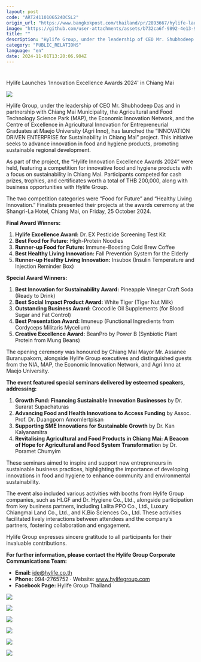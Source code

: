```yaml
---
layout: post
code: "ART24110106524DCSL2"
origin_url: "https://www.bangkokpost.com/thailand/pr/2893667/hylife-launches-innovation-excellence-awards-2024-in-chiang-mai"
image: "https://github.com/user-attachments/assets/b732ca6f-9892-4e13-90bb-21004d56a7f7"
title: ""
description: "Hylife Group, under the leadership of CEO Mr. Shubhodeep Das and in partnership with Chiang Mai Municipality, the Agricultural and Food Technology Science Park (MAP), the Economic Innovation Network, and the Centre of Excellence in Agricultural Innovation for Entrepreneurial Graduates at Maejo University (Agri Inno), has launched the “INNOVATION DRIVEN ENTERPRISE for Sustainability in Chiang Mai” project. This initiative seeks to advance innovation in food and hygiene products, promoting sustainable regional development."
category: "PUBLIC_RELATIONS"
language: "en"
date: 2024-11-01T13:20:06.904Z
---
```


# 

Hylife Launches 'Innovation Excellence Awards 2024' in Chiang Mai

![](https://static.bangkokpost.com/media/content/20241031/c1_2893667_241031162056.jpg)

Hylife Group, under the leadership of CEO Mr. Shubhodeep Das and in partnership with Chiang Mai Municipality, the Agricultural and Food Technology Science Park (MAP), the Economic Innovation Network, and the Centre of Excellence in Agricultural Innovation for Entrepreneurial Graduates at Maejo University (Agri Inno), has launched the “INNOVATION DRIVEN ENTERPRISE for Sustainability in Chiang Mai” project. This initiative seeks to advance innovation in food and hygiene products, promoting sustainable regional development.

As part of the project, the “Hylife Innovation Excellence Awards 2024” were held, featuring a competition for innovative food and hygiene products with a focus on sustainability in Chiang Mai. Participants competed for cash prizes, trophies, and certificates worth a total of THB 200,000, along with business opportunities with Hylife Group.

The two competition categories were “Food for Future” and “Healthy Living Innovation.” Finalists presented their projects at the awards ceremony at the Shangri-La Hotel, Chiang Mai, on Friday, 25 October 2024.

**Final Award Winners:**

1.  **Hylife Excellence Award:** Dr. EX Pesticide Screening Test Kit
2.  **Best Food for Future:** High-Protein Noodles
3.  **Runner-up Food for Future:** Immune-Boosting Cold Brew Coffee
4.  **Best Healthy Living Innovation:** Fall Prevention System for the Elderly
5.  **Runner-up Healthy Living Innovation:** Insubox (Insulin Temperature and Injection Reminder Box)

**Special Award Winners:**

1.  **Best Innovation for Sustainability Award:** Pineapple Vinegar Craft Soda (Ready to Drink)
2.  **Best Social Impact Product Award:** White Tiger (Tiger Nut Milk)
3.  **Outstanding Business Award:** Crocodile Oil Supplements (for Blood Sugar and Fat Control)
4.  **Best Presentation Award:** Imuneup (Functional Ingredients from Cordyceps Militaris Mycelium)
5.  **Creative Excellence Award:** BeanPro by Power B (Synbiotic Plant Protein from Mung Beans)

The opening ceremony was honoured by Chiang Mai Mayor Mr. Assanee Buranupakorn, alongside Hylife Group executives and distinguished guests from the NIA, MAP, the Economic Innovation Network, and Agri Inno at Maejo University.

**The event featured special seminars delivered by esteemed speakers, addressing:**

1.  **Growth Fund: Financing Sustainable Innovation Businesses** by Dr. Surarat Supachaturas
2.  **Advancing Food and Health Innovations to Access Funding** by Assoc. Prof. Dr. Duangporn Amornlertpisan
3.  **Supporting SME Innovations for Sustainable Growth** by Dr. Kan Kalyanamitra
4.  **Revitalising Agricultural and Food Products in Chiang Mai: A Beacon of Hope for Agricultural and Food System Transformatio**n by Dr. Poramet Chumyim

These seminars aimed to inspire and support new entrepreneurs in sustainable business practices, highlighting the importance of developing innovations in food and hygiene to enhance community and environmental sustainability.

The event also included various activities with booths from Hylife Group companies, such as HLGF and Dr. Hygiene Co., Ltd., alongside participation from key business partners, including Lalita PPO Co., Ltd., Luxury Chiangmai Land Co., Ltd., and K.Bio Sciences Co., Ltd. These activities facilitated lively interactions between attendees and the company’s partners, fostering collaboration and engagement.

Hylife Group expresses sincere gratitude to all participants for their invaluable contributions.

**For further information, please contact the Hylife Group Corporate Communications Team:**

*   **Email:** ide@hylife.co.th
*   **Phone:** 094-2765752 · Website: www.hylifegroup.com
*   **Facebook Page:** Hylife Group Thailand

![](https://github.com/user-attachments/assets/0c576d6d-8bad-45c7-b7d9-d78d958f0e23)

![](https://github.com/user-attachments/assets/e7411bee-eea1-4326-a02d-031700bf1c0a)

![](https://github.com/user-attachments/assets/a4184051-42c4-4dfa-9e6a-5c6aa598fdec)

![](https://github.com/user-attachments/assets/f1b1972a-e391-4bc9-98e2-de8b1ef21f5a)

![](https://github.com/user-attachments/assets/e97adfd6-b930-48c5-a1a0-c3d00b61bfc7)

![](https://static.bangkokpost.com/media/content/20241031/5328552.jpg)